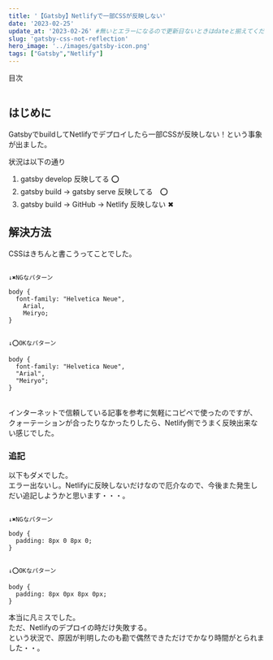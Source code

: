 ```yaml
---
title: '【Gatsby】Netlifyで一部CSSが反映しない'
date: '2023-02-25'
update_at: '2023-02-26' #無いとエラーになるので更新日ないときはdateと揃えてください。
slug: 'gatsby-css-not-reflection'
hero_image: '../images/gatsby-icon.png'
tags: ["Gatsby","Netlify"]
---
```


<div class="toc-title">目次</div>

```toc
```


## はじめに

GatsbyでbuildしてNetlifyでデプロイしたら一部CSSが反映しない！という事象が出ました。

状況は以下の通り

1. gatsby develop 反映してる ⭕
2. gatsby build → gatsby serve 反映してる　⭕
3. gatsby build → GitHub → Netlify 反映しない ✖

## 解決方法

CSSはきちんと書こうってことでした。

```CSS:title=CSS

↓✖NGなパターン

body {
  font-family: "Helvetica Neue",
    Arial,
    Meiryo;
}
```

```CSS:title=CSS

↓⭕OKなパターン

body {
  font-family: "Helvetica Neue",
  "Arial",
  "Meiryo";
}
```

<br>
インターネットで信頼している記事を参考に気軽にコピペで使ったのですが、
クォーテーションが合ったりなかったりしたら、Netlify側でうまく反映出来ない感じでした。


### 追記
以下もダメでした。<br>
エラー出ないし。Netlifyに反映しないだけなので厄介なので、今後また発生しだい追記しようかと思います・・・。

```CSS:title=CSS

↓✖NGなパターン

body {
  padding: 8px 0 8px 0;
}
```

```CSS:title=CSS

↓⭕OKなパターン

body {
  padding: 8px 0px 8px 0px;
}
```

<div class="balloon">
  <div class="icon"></div>
  <div class="talk">
本当に凡ミスでした。<br>
ただ、Netlifyのデプロイの時だけ失敗する。<br>
という状況で、原因が判明したのも勘で偶然できただけでかなり時間がとられました・・。
  </div>
</div>
